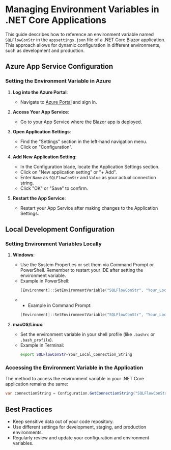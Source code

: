 
# Managing Environment Variables in .NET Core Applications

This guide describes how to reference an environment variable named `SQLFlowConStr` in the `appsettings.json` file of a .NET Core Blazor application. This approach allows for dynamic configuration in different environments, such as development and production.

## Azure App Service Configuration

### Setting the Environment Variable in Azure

1. **Log into the Azure Portal**:
   - Navigate to [Azure Portal](https://portal.azure.com/) and sign in.

2. **Access Your App Service**:
   - Go to your App Service where the Blazor app is deployed.

3. **Open Application Settings**:
   - Find the "Settings" section in the left-hand navigation menu.
   - Click on "Configuration".

4. **Add New Application Setting**:
   - In the Configuration blade, locate the Application Settings section.
   - Click on "New application setting" or "+ Add".
   - Enter `Name` as `SQLFlowConStr` and `Value` as your actual connection string.
   - Click "OK" or "Save" to confirm.

5. **Restart the App Service**:
   - Restart your App Service after making changes to the Application Settings.

## Local Development Configuration

### Setting Environment Variables Locally

1. **Windows**:
   - Use the System Properties or set them via Command Prompt or PowerShell. Remember to restart your IDE after setting the environment variable.
   - Example in PowerShell:
     ```powershell
     [Environment]::SetEnvironmentVariable("SQLFlowConStr", "Your_Local_Connection_String", "User")
     ```
   - - Example in Command Prompt:
     ```powershell
     [Environment]::SetEnvironmentVariable("SQLFlowConStr", "Your_Local_Connection_String", "User")
     ```

2. **macOS/Linux**:
   - Set the environment variable in your shell profile (like `.bashrc` or `.bash_profile`).
   - Example in Terminal:
     ```bash
     export SQLFlowConStr=Your_Local_Connection_String
     ```

### Accessing the Environment Variable in the Application

The method to access the environment variable in your .NET Core application remains the same:

```csharp
var connectionString = Configuration.GetConnectionString("SQLFlowConStr");
```

## Best Practices

- Keep sensitive data out of your code repository.
- Use different settings for development, staging, and production environments.
- Regularly review and update your configuration and environment variables.
